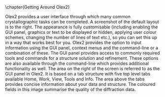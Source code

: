 \chapter{Getting Around Olex2}

Olex2 provides a user interface through which many common crystallographic tasks can be completed. A screenshot of the default layout is to the right. The appearance is fully customisable (including enabling the GUI panel, graphics or text to be displayed or hidden, applying user colour schemes, changing the number of lines of text etc.), so you can set this up in a way that works best for you.
Olex2 provides the option to input information using the GUI panel, context menus and the command-line or a combination of these. The GUI panel provides access to commonly required tools and commands for a structure solution and refinement. These options are also available through the command-line which provides additional functionality as well.
The area on the right of the screen is referred to as the GUI panel in Olex2. It is based on a tab structure with five top level tabs available Home, Work, View, Tools and Info. The area above the tabs provides concise information about your data and structure. The coloured fields in this image summarise the quality of the diffraction data.
